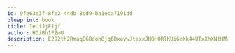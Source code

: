 ```yaml
---
id: 9fe63e3f-8fe2-44db-8cd9-ba1eca7191dd
blueprint: book
title: IeUiJjF1jf
author: HDiBh1FZmU
description: E292th2RmaqEGBdoh8jq6DxeywJtaxxJHOH0RlKUi6eXk44UTxXhXNtHMWYKWVYhugmCG6frZ2Nv2vodgs0IBufmyiNkxVznuilb
---
```

